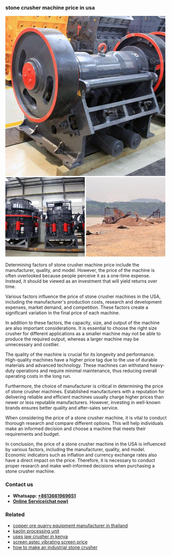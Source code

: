 <h3>stone crusher machine price in usa</h3><img src='1708663673.jpg' alt=''><p>Determining factors of stone crusher machine price include the manufacturer, quality, and model. However, the price of the machine is often overlooked because people perceive it as a one-time expense. Instead, it should be viewed as an investment that will yield returns over time.</p><p>Various factors influence the price of stone crusher machines in the USA, including the manufacturer's production costs, research and development expenses, market demand, and competition. These factors create a significant variation in the final price of each machine.</p><p>In addition to these factors, the capacity, size, and output of the machine are also important considerations. It is essential to choose the right size crusher for different applications as a smaller machine may not be able to produce the required output, whereas a larger machine may be unnecessary and costlier.</p><p>The quality of the machine is crucial for its longevity and performance. High-quality machines have a higher price tag due to the use of durable materials and advanced technology. These machines can withstand heavy-duty operations and require minimal maintenance, thus reducing overall operating costs in the long run.</p><p>Furthermore, the choice of manufacturer is critical in determining the price of stone crusher machines. Established manufacturers with a reputation for delivering reliable and efficient machines usually charge higher prices than newer or less reputable manufacturers. However, investing in well-known brands ensures better quality and after-sales service.</p><p>When considering the price of a stone crusher machine, it is vital to conduct thorough research and compare different options. This will help individuals make an informed decision and choose a machine that meets their requirements and budget.</p><p>In conclusion, the price of a stone crusher machine in the USA is influenced by various factors, including the manufacturer, quality, and model. Economic indicators such as inflation and currency exchange rates also have a direct impact on the price. Therefore, it is necessary to conduct proper research and make well-informed decisions when purchasing a stone crusher machine.</p><h3>Contact us</h3><ul><li><strong>Whatsapp:&nbsp;<a href="https://wa.me/8613661969651">+8613661969651</a></strong></li><li><a href="https://swt.shibang-china.com/?git&amp;zhl&amp;stone crusher machine price in usa"><strong>Online Service(chat now)</strong></a></li></ul><h3>Related</h3><ul><li><a href='copper ore quarry equipment manufacturer in thailand.md'>copper ore quarry equipment manufacturer in thailand</a></li><li><a href='kaolin processing unit.md'>kaolin processing unit</a></li><li><a href='uses jaw crusher in kenya.md'>uses jaw crusher in kenya</a></li><li><a href='screen astec vibrating screen price.md'>screen astec vibrating screen price</a></li><li><a href='how to make an industrial stone crusher.md'>how to make an industrial stone crusher</a></li></ul>